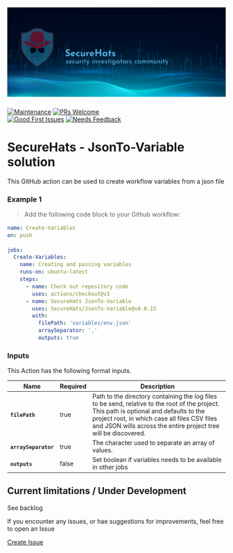 ![logo](./media/sh-banner.png)
=========
[![Maintenance](https://img.shields.io/maintenance/yes/2023.svg?style=flat-square)]()
[![PRs Welcome](https://img.shields.io/badge/PRs-welcome-brightgreen.svg?style=flat-square)](http://makeapullrequest.com)</br>
[![Good First Issues](https://img.shields.io/github/issues/securehats/toolbox/good%20first%20issue?color=important&label=good%20first%20issue&style=flat)](https://github.com/securehats/toolbox/issues?q=is%3Aissue+is%3Aopen+label%3A%22good+first+issue%22)
[![Needs Feedback](https://img.shields.io/github/issues/securehats/toolbox/needs%20feedback?color=blue&label=needs%20feedback%20&style=flat)](https://github.com/securehats/toolbox/issues?q=is%3Aopen+is%3Aissue+label%3A%22needs+feedback%22)

# SecureHats - JsonTo-Variable solution

This GitHub action can be used to create workflow variables from a json file<br />

### Example 1

> Add the following code block to your Github workflow:

```yaml
name: Create-Variables
on: push

jobs:
  Create-Variables:
    name: Creating and passing variables
    runs-on: ubuntu-latest
    steps:
      - name: Check out repository code
        uses: actions/checkout@v3
      - name: SecureHats JsonTo-Variable
        uses: SecureHats/JsonTo-Variable@v0.0.15
        with:
          filePath: 'variables/env.json'
          arraySeparator: ','
          outputs: true
```

### Inputs

This Action has the following format inputs.

| Name | Required | Description
|-|-|-|
| **`filePath`**  | true | Path to the directory containing the log files to be send, relative to the root of the project.<br /> This path is optional and defaults to the project root, in which case all files CSV files and JSON wills across the entire project tree will be discovered.  
| **`arraySeparator`** | true | The character used to separate an array of values.
| **`outputs`** | false | Set boolean if variables needs to be available in other jobs


## Current limitations / Under Development

See backlog

If you encounter any issues, or hae suggestions for improvements, feel free to open an Issue

[Create Issue](../../issues/new/choose)
